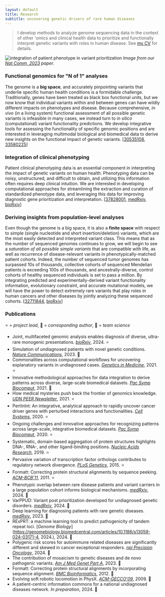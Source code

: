 ```yaml
---
layout: default
title: Research
subtitle: uncovering genetic drivers of rare human diseases
---
```


> I develop methods to analyze genome sequencing data in the context of other 'omics and clinical 
> health data to prioritize and functionally interpret genetic variants with roles in human disease. See
> [my CV](../assets/ShilpaKobren_CV.pdf) for details.

![integration of patient phenotype in variant prioritization](../assets/img/clinical_integration.png)
*Image from our [Nat Comm, 2023](https://www.nature.com/articles/s41467-023-41980-6) paper.*

### Functional genomics for "N of 1" analyses

The genome is a **big space**, and accurately pinpointing variants that underlie specific human health conditions is a formidable challenge.
Traditionally, genes have been treated as black box functional units, but we now know that individual variants within and between genes 
can have wildly different impacts on phenotypes and disease. Because comprehensive, *in vivo* (in a living system) functional assessment of all possible genetic 
variants is infeasible in many cases, 
we instead turn to *in silico* (computational) variant functionality predictions. We develop integrative tools for assessing
the functionality of specific genomic positions and are interested in leveraging multimodal biological and biomedical data to derive new insights on the 
functional impact of genetic variants. \[[30535108](https://pubmed.ncbi.nlm.nih.gov/30535108/), [33580225](https://pubmed.ncbi.nlm.nih.gov/33580225/)\]

### Integration of clinical phenotyping 

Patient clinical phenotyping data is an essential component in interpreting the impact of genetic variants on human health.
Phenotyping data can be noisy, unstructured, and difficult to obtain, and utilizing this information often requires deep clinical intuition. 
We are interested in developing computational approaches for streamlining the extraction and curation of standardized phenotype data, 
and leveraging this data for improving diagnostic gene prioritization and interpretation. \[[37828001](https://pubmed.ncbi.nlm.nih.gov/37828001/), [medRxiv](https://www.medrxiv.org/content/10.1101/2022.12.07.22283238v1), [bioRxiv](https://www.biorxiv.org/content/10.1101/2024.02.13.580158v1)\]



### Deriving insights from population-level analyses

Even though the genome is a big space, it is also a **finite space** with respect to simple 
(single nucleotide and short insertion/deletion) variants, which are the most easily detected and interpreted variant class. 
This means that as the number of sequenced genomes continues to grow, we will begin to see a *saturation of all possible simple variants* that are
compatible with life, as well as recurrence of disease-relevant variants in phenotypically-matched patient cohorts. 
Indeed, the number of sequenced 
tumor genomes has surpassed 10s of thousands, collective cohorts of sequenced Mendelian patients is exceeding 100s of thousands,
and ancestrally-diverse, control cohorts of healthy sequenced individuals is set to pass a million. 
By integrating predicted and experimentally-derived variant functionality information, evolutionary constraint, and accurate mutational models,
we will have the power to detect extremely rare variants that play roles in human cancers and other diseases by jointly analyzing these sequenced cohorts. \[[32711844](https://pubmed.ncbi.nlm.nih.gov/32711844/), [bioRxiv](https://www.biorxiv.org/content/10.1101/2024.02.13.580158v1)\]

### Publications
:star: = *project lead*, :love_letter: = *corresponding author*, :busts_in_silhouette: = *team science*

* Joint, multifaceted genomic analysis enables diagnosis of diverse, ultra-rare monogenic presentations. [*bioRxiv*](https://www.biorxiv.org/content/10.1101/2024.02.13.580158v1), 2024. :star:
* Simulation of undiagnosed patients with novel genetic conditions. [*Nature Communications*](https://www.nature.com/articles/s41467-023-41980-6), 2023. :love_letter:
* Commonalities across computational workflows for uncovering explanatory variants in undiagnosed cases. [*Genetics in Medicine*](https://www.nature.com/articles/s41436-020-01084-8), 2021. :star:
* Innovative methodological approaches for data integration to derive patterns across diverse, large-scale biomedical datasets. [*Pac Symp Biocomput*](https://psb.stanford.edu/psb-online/proceedings/psb21/intro-pattern_rec.pdf), 2021. :love_letter:
* How medical mysteries push back the frontier of genomics knowledge. [*UDN PEER Newsletter*](https://mailchi.mp/659a8ae4c89a/udn-peer-newsletter-undiagnosed-diseases-network-summer-2021), 2021. :star:
* PertInInt: An integrative, analytical approach to rapidly uncover cancer driver genes with perturbed interactions and functionalities. [*Cell Systems*](https://www.cell.com/cell-systems/fulltext/S2405-4712(20)30202-7), 2020. :star:
* Ongoing challenges and innovative approaches for recognizing patterns across large-scale, integrative biomedical datasets. [*Pac Symp Biocomput*](https://psb.stanford.edu/psb-online/proceedings/psb20/Intro_Biomed%20Data.pdf), 2020. :star:
* Systematic, domain-based aggregation of protein structures highlights DNA-, RNA-, and other ligand-binding positions. [*Nucleic Acids Research*](https://academic.oup.com/nar/article/47/2/582/5232439), 2019. :star:
* Pervasive variation of transcription factor orthologs contributes to regulatory network divergence. [*PLoS Genetics*](https://journals.plos.org/plosgenetics/article?id=10.1371/journal.pgen.1005011), 2015. :star:
* Formatt: Correcting protein structural alignments by sequence peeking. [*ACM-BCB'11*](https://dl.acm.org/citation.cfm?doid=2147805.2147842), 2011. :star:
* Phenotypic overlap between rare disease patients and variant carriers in a large population cohort informs biological mechanisms. [*medRxiv*](https://www.medrxiv.org/content/10.1101/2024.04.18.24305861v1), 2024. :love_letter:
* VarPPUD: Variant post prioritization developed for undiagnosed genetic disorders. [*medRxiv*](https://www.medrxiv.org/content/10.1101/2024.04.15.24305876), 2024. :love_letter:
* Deep learning for diagnosing patients with rare genetic diseases. [*medRxiv*](https://www.medrxiv.org/content/10.1101/2022.12.07.22283238v1), 2023. :busts_in_silhouette:
* RExPRT: a machine learning tool to predict pathogenicity of tandem repeat loci. [*Genome Biology*](https://genomebiology.biomedcentral.com/articles/10.1186/s13059-024-03171-4, 2024.), 2024. :busts_in_silhouette:
* Polygenic risk scores for autoimmune related diseases are significantly different and skewed in cancer exceptional responders. [*npj Precision Oncology*](https://www.medrxiv.org/content/10.1101/2023.02.22.23285773v2), 2024. :busts_in_silhouette:
* The contribution of mosaicism to genetic diseases and de novo pathogenic variants. [*Am J Med Genet Part A*](https://onlinelibrary.wiley.com/doi/abs/10.1002/ajmg.a.63309), 2023. :busts_in_silhouette:
* Formatt: Correcting protein structural alignments by incorporating sequence alignment. [*BMC Bioinformatics*](https://www.biomedcentral.com/1471-2105/13/259), 2012. :busts_in_silhouette:
* Evolving soft robotic locomotion in PhysX. [*ACM-GECCO'09*](https://dl.acm.org/citation.cfm?doid=1570256.1570351), 2009. :busts_in_silhouette:
* A patient-centric information commons for a national undiagnosed diseases network. *In preparation*, 2024. :busts_in_silhouette: